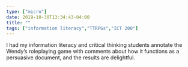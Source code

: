 ```yaml
---
type: ["micro"]
date: 2019-10-30T13:34:43-04:00
title: ""
tags: ["information literacy","TTRPGs","ICT 200"]
---
```

I had my information literacy and critical thinking students annotate the Wendy’s roleplaying game with comments about how it functions as a persuasive document, and the results are delightful.
